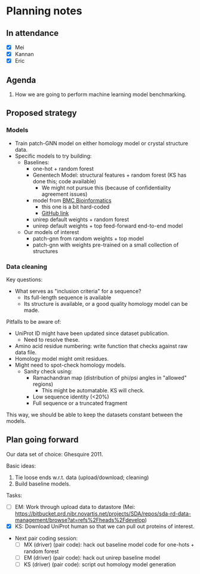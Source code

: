 # Planning notes

## In attendance

- [x] Mei
- [x] Kannan
- [x] Eric

## Agenda

1. How we are going to perform machine learning model benchmarking.

## Proposed strategy

### Models

- Train patch-GNN model on either homology model or crystal structure data.
- Specific models to try building:
  - Baselines:
    - one-hot + random forest
    - Genentech Model: structural features + random forest (KS has done this; code available)
      - We might not pursue this (because of confidentiality agreement issues)
    - model from [BMC Bioinformatics][bmc]
      - this one is a bit hard-coded
      - [GitHub link][bmc_gh]
    - unirep default weights + random forest
    - unirep default weights + top feed-forward end-to-end model
  - Our models of interest
    - patch-gnn from random weights + top model
    - patch-gnn with weights pre-trained on a small collection of structures

[bmc]: https://bmcbioinformatics.biomedcentral.com/articles/10.1186/s12859-017-1848-9
[bmc_gh]: https://github.com/jcaledo/Prediction_of_Methionine_Oxidation_Sites

### Data cleaning

Key questions:

- What serves as "inclusion criteria" for a sequence?
  - Its full-length sequence is available
  - Its structure is available, or a good quality homology model can be made.

Pitfalls to be aware of:

- UniProt ID might have been updated since dataset publication.
  - Need to resolve these.
- Amino acid residue numbering: write function that checks against raw data file.
- Homology model might omit residues.
- Might need to spot-check homology models.
  - Sanity check using:
    - Ramachandran map (distribution of phi/psi angles in "allowed" regions)
      - This might be automatable. KS will check.
    - Low sequence identity (<20%)
    - Full sequence or a truncated fragment

This way, we should be able to keep the datasets constant between the models.

## Plan going forward

Our data set of choice: Ghesquire 2011.

Basic ideas:

1. Tie loose ends w.r.t. data (upload/download; cleaning)
2. Build baseline models.

Tasks:

- [ ] EM: Work through upload data to datastore (Mei: https://bitbucket.prd.nibr.novartis.net/projects/SDA/repos/sda-rd-data-management/browse?at=refs%2Fheads%2Fdevelop)
- [x] KS: Download UniProt human so that we can pull out proteins of interest.
- Next pair coding session:
  - [ ] MX (driver) (pair code): hack out baseline model code for one-hots + random forest
  - [ ] EM (driver) (pair code): hack out unirep baseline model
  - [ ] KS (driver) (pair code): script out homology model generation
